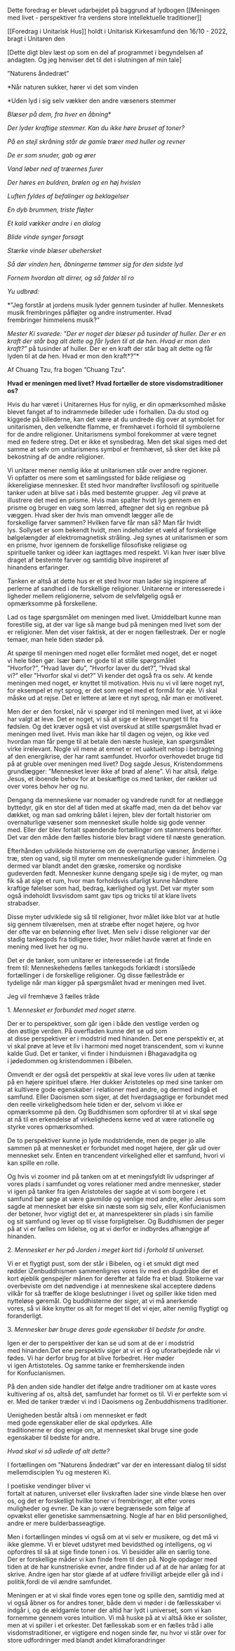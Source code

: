 Dette foredrag er blevet udarbejdet på baggrund af lydbogen [[Meningen med livet - perspektiver fra verdens store intellektuelle traditioner]]

[[Foredrag i Unitarisk Hus]] holdt i Unitarisk Kirkesamfund den 16/10 - 2022, bragt i Unitaren den 

[Dette digt blev læst op som en del af programmet i begyndelsen af andagten. Og jeg henviser det til det i slutningen af min tale]

”Naturens åndedræt” 

*Når naturen sukker, hører vi det som vinden

*Uden lyd i sig selv vækker den andre væseners stemmer

*Blæser på dem, fra hver en åbning**

*Der lyder kraftige stemmer. Kan du ikke høre bruset af toner?*

*På en stejl skråning står de gamle træer med huller og revner*

*De er som snuder, gab og ører*

*Vand løber ned af træernes furer*

*Der høres en buldren, brølen og en høj hvislen*

*Luften fyldes af befalinger og beklagelser*

*En dyb brummen, triste fløjter*

*Et kald vækker andre i en dialog*

*Blide vinde synger forsagt*

*Stærke vinde blæser ubehersket*

*Så dør vinden hen, åbningerne tømmer sig for den sidste lyd*

*Fornem hvordan alt dirrer, og så falder til ro*

*Yu udbrød:*

*”Jeg forstår at jordens musik lyder gennem tusinder af huller. Menneskets musik frembringes påfløjter og andre instrumenter. Hvad frembringer himmelens musik?”

*Mester Ki svarede: ”Der er noget der blæser på tusinder af huller. Der er en kraft der står bag alt dette og får lyden til at dø hen. Hvad er mon den kraft?”* på tusinder af huller. Der er en kraft der står bag alt dette og får lyden til at dø hen. Hvad er mon den kraft*?”*

Af Chuang Tzu, fra bogen ”Chuang Tzu”.

**Hvad er meningen med livet? Hvad fortæller de store visdomstraditioner os?**

Hvis du har været i Unitarernes Hus for nylig, er din opmærksomhed måske blevet fanget af to indrammede billeder ude i forhallen. Da du stod og kiggede på billederne, kan det være at du undrede dig over at symbolet for unitarismen, den velkendte flamme, er fremhævet i forhold til symbolerne for de andre religioner. Unitarismens symbol forekommer at være tegnet med en federe streg. Det er ikke et synsbedrag. Men det skal siges med det samme at selv om unitarismens symbol er fremhævet, så sker det ikke på bekostning af de andre religioner.

Vi unitarer mener nemlig ikke at unitarismen står over andre regioner. Vi opfatter os mere som et samlingssted for både religiøse og ikkereligiøse mennesker. Et sted hvor mandrøfter livsfilosofi og spirituelle tanker uden at blive sat i bås med bestemte grupper. Jeg vil prøve at illustrere det med en prisme. Hvis man spalter hvidt lys gennem en prisme og bruger en væg som lærred, aftegner det sig en regnbue på væggen. Hvad sker der hvis man omvendt lægger alle de forskellige farver sammen? Hvilken farve får man så? Man får hvidt lys. Sollyset er som bekendt hvidt, men indeholder et væld af forskellige bølgelængder af elektromagnetisk stråling. Jeg synes at unitarismen er som en prisme, hvor igennem de forskellige filosofiske religiøse og spirituelle tanker og idéer kan iagttages med respekt. Vi kan hver især blive draget af bestemte farver og samtidig blive inspireret af hinandens erfaringer.

Tanken er altså at dette hus er et sted hvor man lader sig inspirere af perlerne af sandhed i de forskellige religioner. Unitarerne er interesserede i ligheder mellem religionerne, selvom de selvfølgelig også er opmærksomme på forskellene. 

Lad os tage spørgsmålet om meningen med livet. Umiddelbart kunne man forestille sig, at der var lige så mange bud på meningen med livet som der er religioner. Men det viser faktisk, at der er nogen fællestræk. Der er nogle temaer, man hele tiden støder på.

At spørge til meningen med noget eller formålet med noget, det er noget vi hele tiden gør. Især børn er gode til at stille spørgsmålet ”Hvorfor?”, ”Hvad laver du”, ”Hvorfor laver du det?”, ”Hvad skal vi?” eller ”Hvorfor skal vi det?” Vi kender det også fra os selv. At kende meningen med noget, er knyttet til motivation. Hvis nu vi vil lære noget nyt, for eksempel et nyt sprog, er det som regel med et formål for øje. Vi skal måske ud at rejse. Det er lettere at lære et nyt sprog, når man er motiveret. 

Men der er den forskel, når vi spørger ind til meningen med livet, at vi ikke har valgt at leve. Det er noget, vi så at sige er blevet tvunget til fra fødslen. Og det kræver også et vist overskud at stille spørgsmålet hvad er meningen med livet. Hvis man ikke har til dagen og vejen, og ikke ved hvordan man får penge til at betale den næste husleje, kan spørgsmålet virke irrelevant. Nogle vil mene at emnet er ret uaktuelt netop i betragtning af den energikrise, der har ramt samfundet. Hvorfor overhovedet bruge tid på at gruble over meningen med livet? Dog sagde Jesus, Kristendommens grundlægger: ”Mennesket lever ikke af brød af alene”. Vi har altså, ifølge Jesus, et iboende behov for at beskæftige os med tanker, der rækker ud over vores behov her og nu. 

Dengang da menneskene var nomader og vandrede rundt for at nedlægge byttedyr, gik en stor del af tiden med at skaffe mad, men da det behov var dækket, og man sad omkring bålet i lejren, blev der fortalt historier om overnaturlige væsener som mennesket skulle holde sig gode venner med. Eller der blev fortalt spændende fortællinger om stammens bedrifter. Det var den måde den fælles historie blev bragt videre til næste generation. 

Efterhånden udviklede historierne om de overnaturlige væsner, ånderne i træ, sten og vand, sig til myter om menneskelignende guder i himmelen. Og dermed var blandt andet den græske, romerske og nordiske gudeverden født. Mennesker kunne dengang spejle sig i de myter, og man fik så at sige et rum, hvor man forholdsvis ufarligt kunne håndtere kraftige følelser som had, bedrag, kærlighed og lyst. Det var myter som også indeholdt livsvisdom samt gav tips og tricks til at klare livets strabadser.

Disse myter udviklede sig så til religioner, hvor målet ikke blot var at hutle sig gennem tilværelsen, men at stræbe efter noget højere, og hvor der ofte var en belønning efter livet. Men selv i disse religioner var der stadig tankegods fra tidligere tider, hvor målet havde været at finde en mening med livet her og nu.

Det er de tanker, som unitarer er interesserede i at finde frem til: Menneskehedens fælles tankegods forklædt i storslåede fortællinger i de forskellige religioner. Og disse fællestråde er tydelige når man kigger på spørgsmålet hvad er meningen med livet.

Jeg vil fremhæve 3 fælles tråde

1. *Mennesket er forbundet med noget større.*

Der er to perspektiver, som går igen i både den vestlige verden og den østlige verden. På overfladen kunne det se ud som at disse perspektiver er i modstrid med hinanden. Det ene perspektiv er, at vi skal prøve at leve et liv i harmoni med noget transcendent, som vi kunne kalde Gud. Det er tanker, vi finder i hinduismen i Bhagavadgita og i jødedommen og kristendommen i Bibelen.

Omvendt er der også det perspektiv at skal leve vores liv uden at tænke på en højere spirituel sfære. Her dukker Aristoteles op med sine tanker om at kultivere gode egenskaber i relationer med andre, og dermed indgå et samfund. Eller Daoismen som siger, at det hverdagsagtige er forbundet med den reelle virkelighedsom hele tiden er der, selvom vi ikke er opmærksomme på den. Og Buddhismen som opfordrer til at vi skal søge at nå til en erkendelse af virkelighedens kerne ved at være rationelle og styrke vores opmærksomhed.

De to perspektiver kunne jo lyde modstridende, men de peger jo alle sammen på at mennesket er forbundet med noget højere, der går ud over mennesket selv. Enten en trancendent virkelighed eller et samfund, hvori vi kan spille en rolle.

Og hvis vi zoomer ind på tanken om at et meningsfyldt liv udspringer af vores plads i samfundet og vores relationer med andre mennesker, støder vi igen på tanker fra igen Aristoteles der sagde at vi som borgere i et samfund bør søge at være gavmilde og venlige mod andre, eller Jesus som sagde at mennesket bør elske sin næste som sig selv, eller Konfucianismen der betoner, hvor vigtigt det er, at manrespekterer sin plads i sin familie og sit samfund og lever op til visse forpligtelser. Og Buddhismen der peger på at vi er fælles om lidelse, og at vi derfor er indbyrdes afhængige af hinanden.

2. *Mennesket er her på Jorden i meget kort tid i forhold til universet.*

Vi er et flygtigt pust, som der står i Bibelen, og i et smukt digt med rødder iZenbuddhismen sammenlignes vores liv med en dugdråbe der et kort øjeblik genspejler månen for derefter at falde fra et blad. Stoikerne var overbeviste om det nødvendige i at menneskene skal acceptere dødens vilkår for så træffer de kloge beslutninger i livet og spiller ikke tiden med nytteløse gøremål. Og buddhisterne der siger, at vi må anerkende vores, så vi ikke knytter os alt for meget til det vi ejer, alter nemlig flygtigt og foranderligt.

3. *Mennesker bør bruge deres gode egenskaber til bedste for andre.*

Igen er der to perspektiver der kan se ud som at de er i modstrid med hinanden.Det ene perspektiv siger at vi er rå og uforarbejdede når vi fødes. Vi har derfor brug for at blive forbedret. Her møder vi igen Artistoteles. Og samme tanke er fremherskende inden for Konfucianismen. 

På den anden side handler det ifølge andre traditioner om at kaste vores kultivering af os, altså det, samfundet har formet os til. Vi er perfekte som vi er. Med de tanker træder vi ind i Daoismens og Zenbuddhismens traditioner.

Uenigheden består altså i om mennesket er født med gode egenskaber eller de skal opdyrkes. Alle traditionerne er dog enige om, at mennesket skal bruge sine gode egenskaber til bedste for andre.  

*Hvad skal vi så udlede af alt dette?*

I fortællingen om ”Naturens åndedræt” var der en interessant dialog til sidst mellemdisciplen Yu og mesteren Ki.

I poetiske vendinger bliver vi fortalt at naturen, universet eller livskraften lader sine vinde blæse hen over os, og det er forskelligt hvilke toner vi frembringer, alt efter vores muligheder og evner. De kan jo være begrænsede som følge af opvækst eller genetiske sammensætning. Nogle af har en blid personlighed, andre er mere bulderbasseagtige.

Men i fortællingen mindes vi også om at vi selv er musikere, og det må vi ikke glemme. Vi er blevet udstyret med bevidsthed og intelligens, og vi opfordres til så at sige finde tonen i os. Vi besidder alle en særlig tone. Der er forskellige måder vi kan finde frem til den på. Nogle opdager med tiden at de har kunstneriske evner, andre finder ud af at de har anlæg for at skrive. Andre igen har stor glæde af at udføre frivilligt arbejde eller gå ind i politik,fordi de vil ændre samfundet.

Meningen er at vi skal finde vores egen tone og spille den, samtidig med at vi også åbner os for andres toner, både dem vi møder i de fællesskaber vi indgår i, og de ældgamle toner der altid har lydt i universet, som vi kan fornemme gennem vores intuition. Vi må huske på at vi altså ikke er solister, men at vi spiller i et orkester. Det fællesskab som er en fælles tråd i alle visdomstraditioner, er vigtigere end nogen sinde før, nu hvor vi står over for store udfordringer med blandt andet klimaforandringer